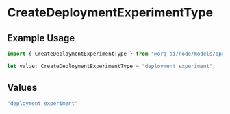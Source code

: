 # CreateDeploymentExperimentType

## Example Usage

```typescript
import { CreateDeploymentExperimentType } from "@orq-ai/node/models/operations";

let value: CreateDeploymentExperimentType = "deployment_experiment";
```

## Values

```typescript
"deployment_experiment"
```